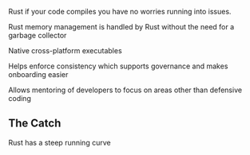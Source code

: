 Rust if your code compiles you have no worries running into issues. 

Rust memory management is handled by Rust without the need for a garbage collector

Native cross-platform executables

Helps enforce consistency which supports governance and makes onboarding easier

Allows mentoring of developers to focus on areas other than defensive coding

## The Catch
Rust has a steep running curve

